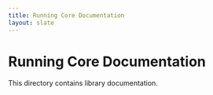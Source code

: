 ```yaml
---
title: Running Core Documentation
layout: slate
---
```


Running Core Documentation
==========================

This directory contains library documentation.